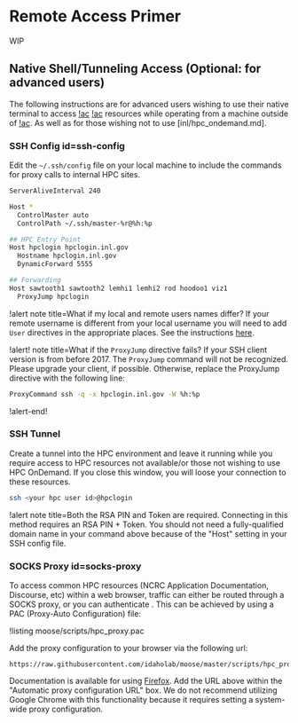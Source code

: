 # Remote Access Primer

WIP

## Native Shell/Tunneling Access (Optional: for advanced users)

The following instructions are for advanced users wishing to use their native terminal to access
[!ac](INL) [!ac](HPC) resources while operating from a machine outside of [!ac](INL). As well as for
those wishing not to use [inl/hpc_ondemand.md].

### SSH Config id=ssh-config

Edit the `~/.ssh/config` file on your local machine to include the commands for proxy calls to
internal HPC sites.

```bash
ServerAliveInterval 240

Host *
  ControlMaster auto
  ControlPath ~/.ssh/master-%r@%h:%p

## HPC Entry Point
Host hpclogin hpclogin.inl.gov
  Hostname hpclogin.inl.gov
  DynamicForward 5555

## Forwarding
Host sawtooth1 sawtooth2 lemhi1 lemhi2 rod hoodoo1 viz1
  ProxyJump hpclogin
```

!alert note title=What if my local and remote users names differ?
If your remote username is different from your local username you will need to add `User` directives
in the appropriate places. See the instructions [here](hpc_remote_different_user.md).

!alert! note title=What if the `ProxyJump` directive fails?
If your SSH client version is from before 2017. The `ProxyJump` command will not be
recognized. Please upgrade your client, if possible. Otherwise, replace
the ProxyJump directive with the following line:

```bash
ProxyCommand ssh -q -x hpclogin.inl.gov -W %h:%p
```
!alert-end!


### SSH Tunnel

Create a tunnel into the HPC environment and leave it running while you require access to HPC
resources not available/or those not wishing to use HPC OnDemand. If you close this window, you will
loose your connection to these resources.

```bash
ssh <your hpc user id>@hpclogin
```

!alert note title=Both the RSA PIN and Token are required.
Connecting in this method requires an RSA PIN + Token. You should not need a fully-qualified
domain name in your command above because of the "Host" setting in your SSH config file.

### SOCKS Proxy id=socks-proxy

To access common HPC resources (NCRC Application Documentation, Discourse, etc) within a web browser, traffic can either be routed through a SOCKS proxy, or you can authenticate . This can be achieved by using a PAC (Proxy-Auto Configuration) file:

!listing moose/scripts/hpc_proxy.pac

Add the proxy configuration to your browser via the following url:

```
https://raw.githubusercontent.com/idaholab/moose/master/scripts/hpc_proxy.pac
```

Documentation is available for using [Firefox](https://support.mozilla.org/en-US/kb/connection-settings-firefox). Add the URL above within the "Automatic proxy configuration URL" box. We do not recommend utilizing Google Chrome with this functionality because it requires setting a system-wide proxy configuration.
